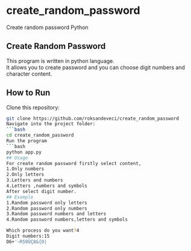 # create_random_password
Create random password Python
## Create Random Password  
This program is written in python language.    
It allows you to create password and you can choose digit numbers and character content.  
## How to Run
Clone this repository:  
```bash  
git clone https://github.com/roksandeveci/create_random_password  
Navigate into the project folder:  
```bash  
cd create_random_password  
Run the program  
```bash  
python app.py  
## Usage  
For create random password firstly select content,  
1.Only numbers  
2.Only letters  
3.Letters and numbers  
4.Letters ,numbers and symbols  
After select digit number.  
## Example    
1.Random password only letters   
2.Random password only numbers  
3.Random password numbers and letters  
4.Random password numbers,letters and symbols  

Which process do you want?4  
Digit numbers:15    
O6+'~R59ÜÇ8&{O|  



